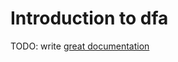 # Introduction to dfa

TODO: write [great documentation](http://jacobian.org/writing/what-to-write/)
